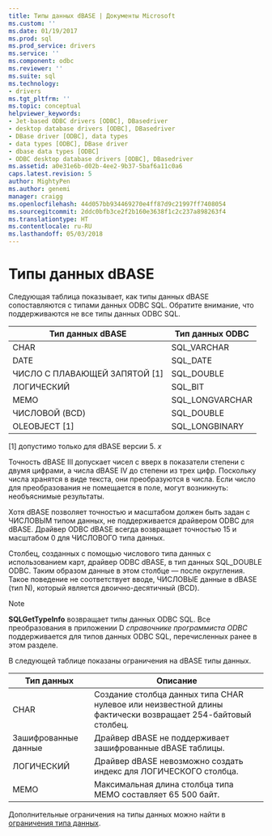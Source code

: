 ```yaml
---
title: Типы данных dBASE | Документы Microsoft
ms.custom: ''
ms.date: 01/19/2017
ms.prod: sql
ms.prod_service: drivers
ms.service: ''
ms.component: odbc
ms.reviewer: ''
ms.suite: sql
ms.technology:
- drivers
ms.tgt_pltfrm: ''
ms.topic: conceptual
helpviewer_keywords:
- Jet-based ODBC drivers [ODBC], DBasedriver
- desktop database drivers [ODBC], DBasedriver
- DBase driver [ODBC], data types
- data types [ODBC], DBase driver
- dbase data types [ODBC]
- ODBC desktop database drivers [ODBC], DBasedriver
ms.assetid: a0e31e6b-d02b-4ee2-9b37-5baf6a11c0a6
caps.latest.revision: 5
author: MightyPen
ms.author: genemi
manager: craigg
ms.openlocfilehash: 44d057bb934469270e4ff87d9c21997ff7408054
ms.sourcegitcommit: 2ddc0bfb3ce2f2b160e3638f1c2c237a898263f4
ms.translationtype: HT
ms.contentlocale: ru-RU
ms.lasthandoff: 05/03/2018
---
```

# <a name="dbase-data-types"></a>Типы данных dBASE
Следующая таблица показывает, как типы данных dBASE сопоставляются с типами данных ODBC SQL. Обратите внимание, что поддерживаются не все типы данных ODBC SQL.  
  
|Тип данных dBASE|Тип данных ODBC|  
|---------------------|--------------------|  
|CHAR|SQL_VARCHAR|  
|DATE|SQL_DATE|  
|ЧИСЛО С ПЛАВАЮЩЕЙ ЗАПЯТОЙ [1]|SQL_DOUBLE|  
|ЛОГИЧЕСКИЙ|SQL_BIT|  
|MEMO|SQL_LONGVARCHAR|  
|ЧИСЛОВОЙ (BCD)|SQL_DOUBLE|  
|OLEOBJECT [1]|SQL_LONGBINARY|  
  
 [1] допустимо только для dBASE версии 5. *x*  
  
 Точность dBASE III допускает чисел с вверх в показатели степени с двумя цифрами, а числа dBASE IV до степени из трех цифр. Поскольку числа хранятся в виде текста, они преобразуются в числа. Если число для преобразования не помещается в поле, могут возникнуть: необъяснимые результаты.  
  
 Хотя dBASE позволяет точностью и масштабом должен быть задан с ЧИСЛОВЫМ типом данных, не поддерживается драйвером ODBC для dBASE. Драйвер ODBC dBASE всегда возвращает точностью 15 и масштабом 0 для ЧИСЛОВОГО типа данных.  
  
 Столбец, созданных с помощью числового типа данных с использованием карт, драйвер ODBC dBASE, в тип данных SQL_DOUBLE ODBC. Таким образом данные в этом столбце — после округления. Такое поведение не соответствует вводе, ЧИСЛОВЫЕ данные в dBASE (тип N), который является двоично-десятичный (BCD).  
  
> [!NOTE]  
>  **SQLGetTypeInfo** возвращает типы данных ODBC SQL. Все преобразования в приложении D *справочнике программиста ODBC* поддерживается для типов данных ODBC SQL, перечисленных ранее в этом разделе.  
  
 В следующей таблице показаны ограничения на dBASE типы данных.  
  
|Тип данных|Описание|  
|---------------|-----------------|  
|CHAR|Создание столбца данных типа CHAR нулевое или неизвестной длины фактически возвращает 254-байтовый столбец.|  
|Зашифрованные данные|Драйвер dBASE не поддерживает зашифрованные dBASE таблицы.|  
|ЛОГИЧЕСКИЙ|Драйвер dBASE невозможно создать индекс для ЛОГИЧЕСКОГО столбца.|  
|MEMO|Максимальная длина столбца типа MEMO составляет 65 500 байт.|  
  
 Дополнительные ограничения на типы данных можно найти в [ограничения типа данных](../../odbc/microsoft/data-type-limitations.md).
